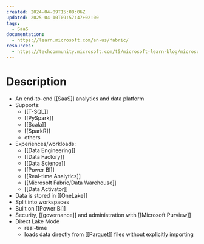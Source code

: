 ```yaml
---
created: 2024-04-09T15:08:06Z
updated: 2025-04-10T09:57:47+02:00
tags:
  - SaaS
documentation:
  - https://learn.microsoft.com/en-us/fabric/
resources:
  - https://techcommunity.microsoft.com/t5/microsoft-learn-blog/microsoft-fabric-a-must-learn-solution-for-informed-data/ba-p/4056253
---
```

# Description
- An end-to-end [[SaaS]] analytics and data platform
- Supports:
	- [[T-SQL]]
	- [[PySpark]]
	- [[Scala]]
	- [[SparkR]]
	- others
- Experiences/workloads:
	- [[Data Engineering]]
	- [[Data Factory]]
	- [[Data Science]]
	- [[Power BI]]
	- [[Real-time Analytics]]
	- [[Microsoft Fabric/Data Warehouse]]
	- [[Data Activator]]
- Data is stored in [[OneLake]]
- Split into workspaces
- Built on [[Power BI]]
- Security, [[governance]] and administration with [[Microsoft Purview]]
- Direct Lake Mode
	- real-time
	- loads data directly from [[Parquet]] files without explicitly importing